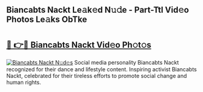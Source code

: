 ## Biancabts Nackt Le𝚊k𝚎d N𝚞𝚍e - Part-Ttl Vid𝚎o Photos Le𝚊ks ObTke

# <h2><a href="http://fbau4rk.evod.top/?m=Biancabts+Nackt">🔗 👉🔴 Biancabts Nackt Vid𝚎o Ph𝚘t𝚘s</a></h2>

[![Biancabts Nackt N𝚞d𝚎s](https://i.imgur.com/8V9OHl7.gif)](http://fbau4rk.evod.top/?m=Biancabts+Nackt)
Social media personality Biancabts Nackt recognized for their dance and lifestyle content. Inspiring activist Biancabts Nackt, celebrated for their tireless efforts to promote social change and human rights. 
